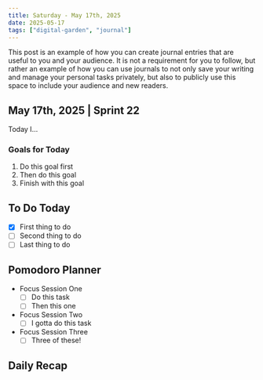 ```yaml
---
title: Saturday - May 17th, 2025
date: 2025-05-17
tags: ["digital-garden", "journal"]
---
```


This post is an example of how you can create journal entries that are useful to you and your audience. It is not a requirement for you to follow, but rather an example of how you can use journals to not only save your writing and manage your personal tasks privately, but also to publicly use this space to include your audience and new readers.

## May 17th, 2025 | Sprint 22 

Today I... 

### Goals for Today

1. Do this goal first
2. Then do this goal
3. Finish with this goal

## To Do Today

- [x] First thing to do
- [ ] Second thing to do
- [ ] Last thing to do

## Pomodoro Planner

- Focus Session One
  - [ ] Do this task
  - [ ] Then this one
- Focus Session Two
  - [ ] I gotta do this task
- Focus Session Three
  - [ ] Three of these! 

## Daily Recap